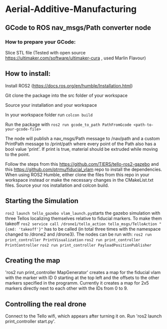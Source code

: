 # Aerial-Additive-Manufacturing



## GCode to ROS nav_msgs/Path converter node

### How to prepare your GCode:

Slice STL file (Tested with open source https://ultimaker.com/software/ultimaker-cura , used Marlin Flavour)

## How to install:
Install ROS2 (https://docs.ros.org/en/humble/Installation.html)

Git clone the package into the src folder of your workspace

Source your installation and your workspace

In your workspace folder run `colcon build`

Run the package with `ros2 run gcode_to_path PathFromGcode <path-to-your-gcode-file>`

The node will publish a nav_msgs/Path message to /nav/path and a custom PrintPath message to /print/path where every point of the Path also has a bool value 'print'. If print is true, material should be extruded while moving to the point. 

Follow the steps from this https://github.com/TIERS/tello-ros2-gazebo and this https://github.com/ptrmu/fiducial_vlam repo to install the dependencies. When using ROS2 Humble, either clone the files from this repo in your workspace instead or make the necessary changes in the CMakeList.txt files.
Source your ros installation and colcon build.

## Starting the Simulation

`ros2 launch tello_gazebo vlam_launch.py`starts the gazebo simulation with three Tellos localizing themselves relative to fiducial markers. To make them takeoff `ros2 service call /drone1/tello_action tello_msgs/TelloAction "{cmd: 'takeoff'}"` has to be called (in total three times with the namespace changed to /drone2 and /drone3). 
The nodes can be run with:
`ros2 run print_controller PrintVisualization`
`ros2 run print_controller PrintController`
`ros2 run print_controller PayloadPositionPublisher`

## Creating the map
'ros2 run print_controller MapGenerator' creates a map for the fiducial vlam with the marker with ID 0 starting at the top left and the offsets to the other markers specified in the programm. Currently it creates a map for 2x5 markers directly next to each other with the IDs from 0 to 9.

## Controlling the real drone
Connect to the Tello wifi, which appears after turning it on. Run 'ros2 launch print_controller start.py'.




